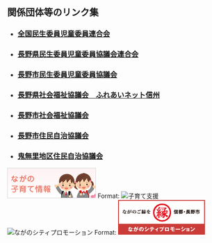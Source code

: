 ## 関係団体等のリンク集
- ### [全国民生委員児童委員連合会](https://www2.shakyo.or.jp/zenminjiren/)     
- ### [長野県民生委員児童委員協議会連合会](http://www.nsyakyo.or.jp/post-9.php)
- ### [長野市民生委員児童委員協議会](https://www.csw-naganocity.or.jp/page-c/related-organizations/childrens-committee)
- ### [長野県社会福祉協議会　ふれあいネット信州](http://www.nsyakyo.or.jp/)
- ### [長野市社会福祉協議会](https://www.csw-naganocity.or.jp/)

- ### [長野市住民自治協議会](https://www.city.nagano.nagano.jp/site/jyujikyo/)
- ### [鬼無里地区住民自治協議会](http://kinasa.jp/resident/)

![子育て支援](/images/bnr_kosodate.jpg) Format: ![子育て支援](https://www.city.nagano.nagano.jp/site/kosodate/)
![ながのシティプロモーション](https://nagano-citypromotion.com/local_pr/) Format: ![ながのシティプロモーション](/images/bana_06.png)
